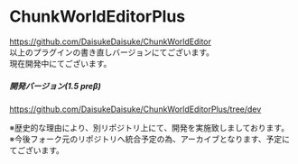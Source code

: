 # ChunkWorldEditorPlus

https://github.com/DaisukeDaisuke/ChunkWorldEditor  
以上のプラグインの書き直しバージョンにてございます。  
現在開発中にてございます。  

##### 開発バージョン(1.5 preβ)
https://github.com/DaisukeDaisuke/ChunkWorldEditorPlus/tree/dev

※歴史的な理由により、別リポジトリ上にて、開発を実施致しましております。  
※今後フォーク元のリポジトリへ統合予定の為、アーカイブとなります、予定にてございます。  
